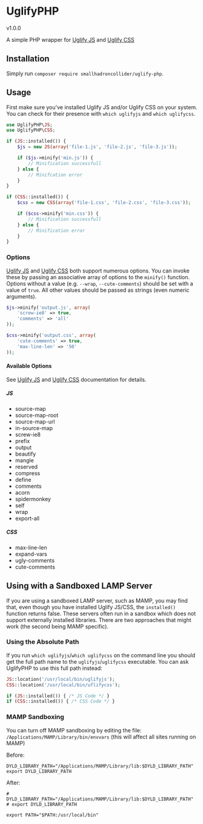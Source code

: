 # UglifyPHP
v1.0.0

A simple PHP wrapper for [Uglify JS](https://github.com/mishoo/UglifyJS2) and [Uglify CSS](https://github.com/fmarcia/UglifyCSS)

## Installation

Simply run `composer require smallhadroncollider/uglify-php`.

## Usage

First make sure you've installed Uglify JS and/or Uglify CSS on your system. You can check for their presence with `which uglifyjs` and `which uglifycss`.

```php
use UglifyPHP\JS;
use UglifyPHP\CSS;

if (JS::installed()) {
    $js = new JS(array('file-1.js', 'file-2.js', 'file-3.js'));

    if ($js->minify('min.js')) {
        // Minification successfull
    } else {
        // Minifcation error
    }
}

if (CSS::installed()) {
    $css = new CSS(array('file-1.css', 'file-2.css', 'file-3.css'));

    if ($css->minify('min.css')) {
        // Minification successfull
    } else {
        // Minification error
    }
}
```

### Options
[Uglify JS](https://github.com/mishoo/UglifyJS2) and [Uglify CSS](https://github.com/fmarcia/UglifyCSS) both support numerous options. You can invoke these by passing an associative array of options to the `minify()` function. Options without a value (e.g. `--wrap`, `--cute-comments`) should be set with a value of `true`. All other values should be passed as strings (even numeric arguments).

```php
$js->minify('output.js', array(
    'screw-ie8' => true,
    'comments' => 'all'
));

$css->minify('output.css', array(
    'cute-comments' => true,
    'max-line-len' => '50'
));
```

#### Available Options
See [Uglify JS](https://github.com/mishoo/UglifyJS2) and [Uglify CSS](https://github.com/fmarcia/UglifyCSS) documentation for details.

##### JS
- source-map
- source-map-root
- source-map-url
- in-source-map
- screw-ie8
- prefix
- output
- beautify
- mangle
- reserved
- compress
- define
- comments
- acorn
- spidermonkey
- self
- wrap
- export-all

##### CSS
- max-line-len
- expand-vars
- ugly-comments
- cute-comments


## Using with a Sandboxed LAMP Server

If you are using a sandboxed LAMP server, such as MAMP, you may find that, even though you have installed Uglify JS/CSS, the `installed()` function returns false. These servers often run in a sandbox which does not support externally installed libraries. There are two approaches that might work (the second being MAMP specific).

### Using the Absolute Path

If you run `which uglifyjs`/`which uglifycss` on the command line you should get the full path name to the `uglifyjs`/`uglifycss` executable. You can ask UglifyPHP to use this full path instead:

```php
JS::location('/usr/local/bin/uglifyjs');
CSS::location('/usr/local/bin/uflifycss');

if (JS::installed()) { /* JS Code */ }
if (CSS::installed()) { /* CSS Code */ }
```

### MAMP Sandboxing

You can turn off MAMP sandboxing by editing the file: `/Applications/MAMP/Library/bin/envvars` (this will affect all sites running on MAMP)

Before:
```
DYLD_LIBRARY_PATH="/Applications/MAMP/Library/lib:$DYLD_LIBRARY_PATH"
export DYLD_LIBRARY_PATH
```

After:
```
# DYLD_LIBRARY_PATH="/Applications/MAMP/Library/lib:$DYLD_LIBRARY_PATH"
# export DYLD_LIBRARY_PATH

export PATH="$PATH:/usr/local/bin"
```